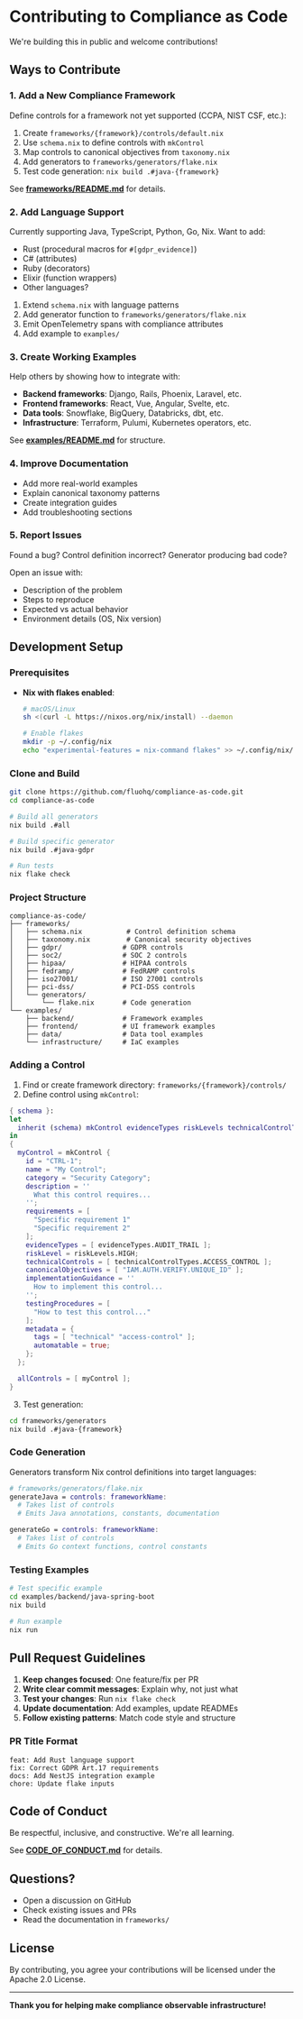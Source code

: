 # Contributing to Compliance as Code

We're building this in public and welcome contributions!

## Ways to Contribute

### 1. Add a New Compliance Framework

Define controls for a framework not yet supported (CCPA, NIST CSF, etc.):

1. Create `frameworks/{framework}/controls/default.nix`
2. Use `schema.nix` to define controls with `mkControl`
3. Map controls to canonical objectives from `taxonomy.nix`
4. Add generators to `frameworks/generators/flake.nix`
5. Test code generation: `nix build .#java-{framework}`

See **[frameworks/README.md](./frameworks/README.md)** for details.

### 2. Add Language Support

Currently supporting Java, TypeScript, Python, Go, Nix. Want to add:
- Rust (procedural macros for `#[gdpr_evidence]`)
- C# (attributes)
- Ruby (decorators)
- Elixir (function wrappers)
- Other languages?

1. Extend `schema.nix` with language patterns
2. Add generator function to `frameworks/generators/flake.nix`
3. Emit OpenTelemetry spans with compliance attributes
4. Add example to `examples/`

### 3. Create Working Examples

Help others by showing how to integrate with:
- **Backend frameworks**: Django, Rails, Phoenix, Laravel, etc.
- **Frontend frameworks**: React, Vue, Angular, Svelte, etc.
- **Data tools**: Snowflake, BigQuery, Databricks, dbt, etc.
- **Infrastructure**: Terraform, Pulumi, Kubernetes operators, etc.

See **[examples/README.md](./examples/README.md)** for structure.

### 4. Improve Documentation

- Add more real-world examples
- Explain canonical taxonomy patterns
- Create integration guides
- Add troubleshooting sections

### 5. Report Issues

Found a bug? Control definition incorrect? Generator producing bad code?

Open an issue with:
- Description of the problem
- Steps to reproduce
- Expected vs actual behavior
- Environment details (OS, Nix version)

## Development Setup

### Prerequisites

- **Nix with flakes enabled**:
  ```bash
  # macOS/Linux
  sh <(curl -L https://nixos.org/nix/install) --daemon

  # Enable flakes
  mkdir -p ~/.config/nix
  echo "experimental-features = nix-command flakes" >> ~/.config/nix/nix.conf
  ```

### Clone and Build

```bash
git clone https://github.com/fluohq/compliance-as-code.git
cd compliance-as-code

# Build all generators
nix build .#all

# Build specific generator
nix build .#java-gdpr

# Run tests
nix flake check
```

### Project Structure

```
compliance-as-code/
├── frameworks/
│   ├── schema.nix           # Control definition schema
│   ├── taxonomy.nix         # Canonical security objectives
│   ├── gdpr/               # GDPR controls
│   ├── soc2/               # SOC 2 controls
│   ├── hipaa/              # HIPAA controls
│   ├── fedramp/            # FedRAMP controls
│   ├── iso27001/           # ISO 27001 controls
│   ├── pci-dss/            # PCI-DSS controls
│   └── generators/
│       └── flake.nix       # Code generation
└── examples/
    ├── backend/            # Framework examples
    ├── frontend/           # UI framework examples
    ├── data/               # Data tool examples
    └── infrastructure/     # IaC examples
```

### Adding a Control

1. Find or create framework directory: `frameworks/{framework}/controls/`
2. Define control using `mkControl`:

```nix
{ schema }:
let
  inherit (schema) mkControl evidenceTypes riskLevels technicalControlTypes;
in
{
  myControl = mkControl {
    id = "CTRL-1";
    name = "My Control";
    category = "Security Category";
    description = ''
      What this control requires...
    '';
    requirements = [
      "Specific requirement 1"
      "Specific requirement 2"
    ];
    evidenceTypes = [ evidenceTypes.AUDIT_TRAIL ];
    riskLevel = riskLevels.HIGH;
    technicalControls = [ technicalControlTypes.ACCESS_CONTROL ];
    canonicalObjectives = [ "IAM.AUTH.VERIFY.UNIQUE_ID" ];
    implementationGuidance = ''
      How to implement this control...
    '';
    testingProcedures = [
      "How to test this control..."
    ];
    metadata = {
      tags = [ "technical" "access-control" ];
      automatable = true;
    };
  };

  allControls = [ myControl ];
}
```

3. Test generation:
```bash
cd frameworks/generators
nix build .#java-{framework}
```

### Code Generation

Generators transform Nix control definitions into target languages:

```nix
# frameworks/generators/flake.nix
generateJava = controls: frameworkName:
  # Takes list of controls
  # Emits Java annotations, constants, documentation

generateGo = controls: frameworkName:
  # Takes list of controls
  # Emits Go context functions, control constants
```

### Testing Examples

```bash
# Test specific example
cd examples/backend/java-spring-boot
nix build

# Run example
nix run
```

## Pull Request Guidelines

1. **Keep changes focused**: One feature/fix per PR
2. **Write clear commit messages**: Explain why, not just what
3. **Test your changes**: Run `nix flake check`
4. **Update documentation**: Add examples, update READMEs
5. **Follow existing patterns**: Match code style and structure

### PR Title Format

```
feat: Add Rust language support
fix: Correct GDPR Art.17 requirements
docs: Add NestJS integration example
chore: Update flake inputs
```

## Code of Conduct

Be respectful, inclusive, and constructive. We're all learning.

See **[CODE_OF_CONDUCT.md](./CODE_OF_CONDUCT.md)** for details.

## Questions?

- Open a discussion on GitHub
- Check existing issues and PRs
- Read the documentation in `frameworks/`

## License

By contributing, you agree your contributions will be licensed under the Apache 2.0 License.

---

**Thank you for helping make compliance observable infrastructure!**

